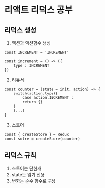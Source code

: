 # 리액트 리덕스 공부

## 리덕스 생성

1. 액션과 액션함수 생성
```
const INCREMENT = 'INCREMENT'
```
```
const increment = () => ({
    type : INCREMENT
})
```
2. 리듀서
```
const counter = (state = init, action) => {
    switch(action.type){
        case action.INCREMENT :
        return {}
    }
    (...)
}
```
3. 스토어
```
const { createStore } = Redux
const sotre = createStore(counter)
```

## 리덕스 규칙

1. 스토어는 단한개
2. state는 읽기 전용
3. 변화는 순수 함수로 구성

